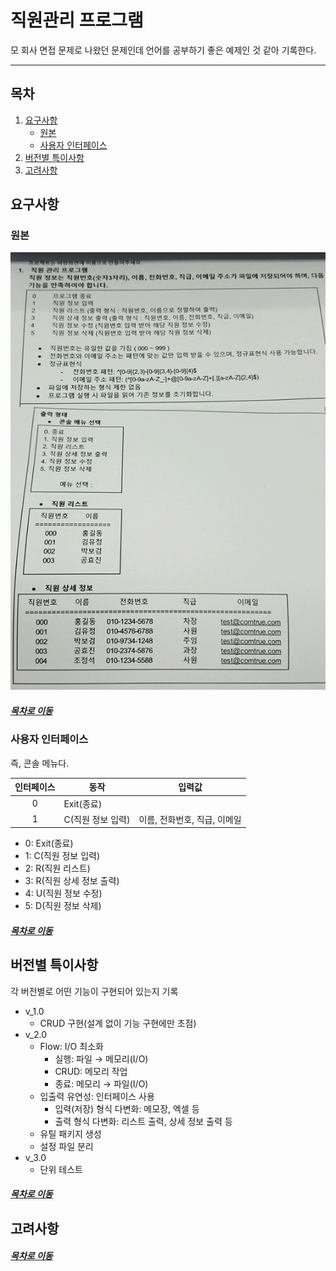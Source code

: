직원관리 프로그램
=====
모 회사 면접 문제로 나왔던 문제인데 언어를 공부하기 좋은 예제인 것 같아 기록한다.
- - -
## 목차
1. [요구사항](#요구사항)
	* [원본](#원본)
	* [사용자 인터페이스](#사용자-인터페이스)
2. [버전별 특이사항](#버전별-특이사항)
3. [고려사항](#고려사항)

## 요구사항
### 원본
<img src="./img/comtrue.png" width="600" height="700"></br>

##### [목차로 이동](#목차)

### 사용자 인터페이스
즉, 콘솔 메뉴다.

| 인터페이스 | 동작 | 입력값 |
| :--: | -- | -- |
| 0 | Exit(종료) | |
| 1 | C(직원 정보 입력) | 이름, 전화번호, 직급, 이메일 |

* 0: Exit(종료)
* 1: C(직원 정보 입력)
* 2: R(직원 리스트)
* 3: R(직원 상세 정보 출력)
* 4: U(직원 정보 수정)
* 5: D(직원 정보 삭제)

##### [목차로 이동](#목차)

## 버전별 특이사항
각 버전별로 어떤 기능이 구현되어 있는지 기록

* v_1.0
	* CRUD 구현(설계 없이 기능 구현에만 초점)
* v_2.0
	* Flow: I/O 최소화
		* 실행: 파일 → 메모리(I/O)
		* CRUD: 메모리 작업
		* 종료: 메모리 → 파일(I/O)
	* 입출력 유연성: 인터페이스 사용
		* 입력(저장) 형식 다변화: 메모장, 엑셀 등
		* 출력 형식 다변화: 리스트 출력, 상세 정보 출력 등
	* 유틸 패키지 생성
	* 설정 파일 분리
* v_3.0
	* 단위 테스트

##### [목차로 이동](#목차)

## 고려사항


##### [목차로 이동](#목차)
